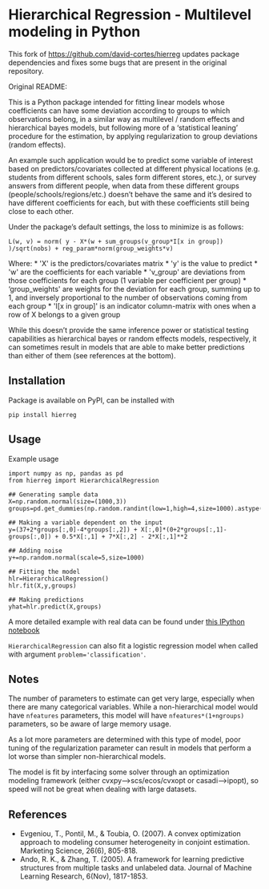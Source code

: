 # Hierarchical Regression -  Multilevel modeling in Python

This fork of https://github.com/david-cortes/hierreg updates package dependencies and fixes some bugs that are present in the original repository.

Original README:

This is a Python package intended for fitting linear models whose coefficients can have some deviation according to groups to which observations belong, in a similar way as multilevel / random effects and hierarchical bayes models, but following more of a ‘statistical leaning’ procedure for the estimation, by applying regularization to group deviations (random effects).

An example such application would be to predict some variable of interest based on predictors/covariates collected at different physical locations (e.g. students from different schools, sales form different stores, etc.), or survey answers from different people, when data from these different groups (people/schools/regions/etc.) doesn’t behave the same and it’s desired to have different coefficients for each, but with these coefficients still being close to each other.

Under the package’s default settings, the loss to minimize is as follows:

```
L(w, v) = norm( y - X*(w + sum_groups(v_group*I[x in group]) )/sqrt(nobs) + reg_param*norm(group_weights*v)
```

Where:
	* 'X' is the predictors/covariates matrix
	* 'y' is the value to predict
	* 'w' are the coefficients for each variable
	* 'v_group' are deviations from those coefficients for each group (1 variable per coefficient per group)
	* ‘group_weights' are weights for the deviation for each group, summing up to 1, and inversely proportional to the number of observations coming from each group
	* 'I[x in group]' is an indicator column-matrix with ones when a row of X belongs to a given group
	
While this doesn’t provide the same inference power or statistical testing capabilities as hierarchical bayes or random effects models, respectively, it can sometimes result in models that are able to make better predictions than either of them (see references at the bottom).

## Installation
Package is available on PyPI, can be installed with

```pip install hierreg```

## Usage
Example usage

```
import numpy as np, pandas as pd
from hierreg import HierarchicalRegression

## Generating sample data
X=np.random.normal(size=(1000,3))
groups=pd.get_dummies(np.random.randint(low=1,high=4,size=1000).astype('str')).as_matrix()

## Making a variable dependent on the input
y=(37+2*groups[:,0]-4*groups[:,2]) + X[:,0]*(0+2*groups[:,1]-groups[:,0]) + 0.5*X[:,1] + 7*X[:,2] - 2*X[:,1]**2

## Adding noise
y+=np.random.normal(scale=5,size=1000)

## Fitting the model
hlr=HierarchicalRegression()
hlr.fit(X,y,groups)

## Making predictions
yhat=hlr.predict(X,groups)
```

A more detailed example with real data can be found under [this IPython notebook](http://nbviewer.ipython.org/github/david-cortes/hierreg/blob/master/example/hierreg_example.ipynb)

`HierarchicalRegression` can also fit a logistic regression model when called with argument `problem='classification'`.

## Notes
The number of parameters to estimate can get very large, especially when there are many categorical variables. While a non-hierarchical model would have `nfeatures` parameters, this model will have `nfeatures*(1+ngroups)` parameters, so be aware of large memory usage.

As a lot more parameters are determined with this type of model, poor tuning of the regularization parameter can result in models that perform a lot worse than simpler non-hierarchical models.

The model is fit by interfacing some solver through an optimization modeling framework (either cvxpy-->scs/ecos/cvxopt or casadi-->ipopt), so speed will not be great when dealing with large datasets.

## References
* Evgeniou, T., Pontil, M., & Toubia, O. (2007). A convex optimization approach to modeling consumer heterogeneity in conjoint estimation. Marketing Science, 26(6), 805-818.
* Ando, R. K., & Zhang, T. (2005). A framework for learning predictive structures from multiple tasks and unlabeled data. Journal of Machine Learning Research, 6(Nov), 1817-1853.
